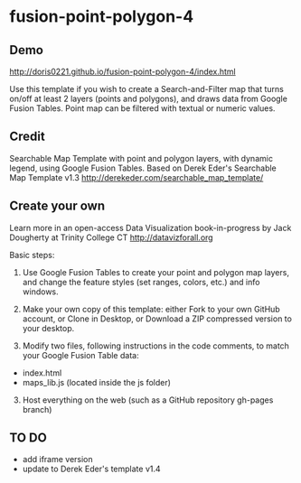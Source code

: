 fusion-point-polygon-4
========================

## Demo
http://doris0221.github.io/fusion-point-polygon-4/index.html

Use this template if you wish to create a Search-and-Filter map that turns on/off at least 2 layers (points and polygons), and draws data from Google Fusion Tables. Point map can be filtered with textual or numeric values.

## Credit
Searchable Map Template with point and polygon layers, with dynamic legend, using Google Fusion Tables. Based on Derek Eder's Searchable Map Template v1.3 http://derekeder.com/searchable_map_template/

## Create your own
Learn more in an open-access Data Visualization book-in-progress by Jack Dougherty at Trinity College CT
http://datavizforall.org

Basic steps:

1) Use Google Fusion Tables to create your point and polygon map layers, and change the feature styles (set ranges, colors, etc.) and info windows.

2) Make your own copy of this template: either Fork to your own GitHub account, or Clone in Desktop, or Download a ZIP compressed version to your desktop.

3) Modify two files, following instructions in the code comments, to match your Google Fusion Table data:

- index.html
- maps_lib.js (located inside the js folder)

3) Host everything on the web (such as a GitHub repository gh-pages branch)

## TO DO
- add iframe version
- update to Derek Eder's template v1.4
